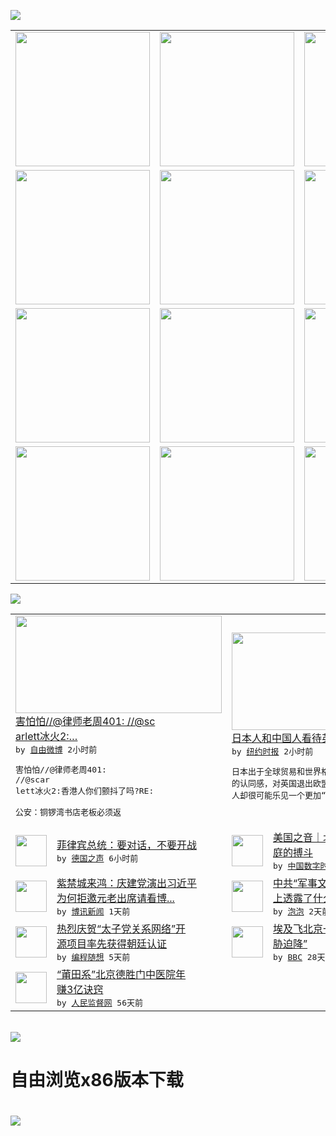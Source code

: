

<a href="https://github.com/greatfire/z/raw/master/FreeBrowser.apk"><img src="https://raw.githubusercontent.com/greatfire/wiki/master/x/header.png" /></a><table><tr><td width="262" align="center" valign="center"><a href="https://github.com/greatfire/wiki/wiki/nyt" title="纽约时报中文网 国际纵览"><img src="https://raw.githubusercontent.com/greatfire/wiki/master/x/nyt_flag.png" width="215"/></a></td><td width="262" align="center" valign="center"><a href="https://github.com/greatfire/wiki/wiki/dw" title=""><img src="https://raw.githubusercontent.com/greatfire/wiki/master/x/dw_flag.png" width="215"/></a></td><td width="262" align="center" valign="center"><a href="https://github.com/greatfire/wiki/wiki/rmjd" title=""><img src="https://raw.githubusercontent.com/greatfire/wiki/master/x/rmjd_flag.png" width="215"/></a></td></tr><tr><td width="262" align="center" valign="center"><a href="https://github.com/paopaonetizen/website" title="泡泡 - 未经审查的互联网信息"><img src="https://raw.githubusercontent.com/greatfire/wiki/master/x/pp_flag.png" width="215"/></a></td><td width="262" align="center" valign="center"><a href="https://github.com/getlantern/mirror" title="以及自由微博和GreatFire.org官方中文论坛"><img src="https://raw.githubusercontent.com/greatfire/wiki/master/x/lantern_flag.png" width="215"/></a></td><td width="262" align="center" valign="center"><a href="https://github.com/cdtmirrors/m/" title=""><img src="https://raw.githubusercontent.com/greatfire/wiki/master/x/cdt_flag.png" width="215"/></a></td></tr><tr><td width="262" align="center" valign="center"><a href="https://github.com/program-think/blog" title="编程随想的博客"><img src="https://raw.githubusercontent.com/greatfire/wiki/master/x/pt_flag.png" width="215"/></a></td><td width="262" align="center" valign="center"><a href="https://github.com/greatfire/wiki/wiki/bbc" title=""><img src="https://raw.githubusercontent.com/greatfire/wiki/master/x/bbc_flag.png" width="215"/></a></td><td width="262" align="center" valign="center"><a href="https://github.com/freeweibo/s" title="自由微博 - 匿名和不受屏蔽的新浪微博搜索"><img src="https://raw.githubusercontent.com/greatfire/wiki/master/x/fw_flag.png" width="215"/></a></td></tr><tr><td width="262" align="center" valign="center"><a href="https://github.com/greatfire/wiki/wiki/google" title=""><img src="https://raw.githubusercontent.com/greatfire/wiki/master/x/google_flag.png" width="215"/></a></td><td width="262" align="center" valign="center"><a href="https://github.com/bxnews/boxun" title=""><img src="https://raw.githubusercontent.com/greatfire/wiki/master/x/bx_flag.png" width="215"/></a></td><td width="262" align="center" valign="center"><a href="https://github.com/greatfire/wiki/wiki/open-source" title="欢迎访问GreatFire.org开发者项目网站"><img src="https://raw.githubusercontent.com/greatfire/wiki/master/x/open-source_flag.png" width="215"/></a></td></tr></table><img src="https://raw.githubusercontent.com/greatfire/wiki/master/x/newsfeed text.png" /><table cols="4"><tr><td colspan="2" width="380"><a href="https://freeweibo.com/weibo/3994139337596849"><img src="http://ww2.sinaimg.cn/large/539d77e6jw1f5jb2chckoj20wy18gtie.jpg" width="330" height="156"/></a></br><a href="https://freeweibo.com/weibo/3994139337596849">害怕怕//@律师老周401: //@sc<br/>arlett冰火2:…</a></br><kbd> by <a href="https://freeweibo.com/">自由微博</a> 2小时前 </kbd></br><pre>害怕怕//@律师老周401: //@scar<br/>lett冰火2:香港人你们颤抖了吗?RE: <br/>公安：铜锣湾书店老板必须返</pre></td><td colspan="2" width="380"><a href="https://d7odklm2qes9e.cloudfront.net/asia-pacific/20160706/cc06kato-brexit/"><img src="https://static01.nyt.com/images/2016/06/25/world/25BREXITECON-out-web1/25BREXITECON-out-web1-articleLarge.jpg" width="330" height="156"/></a></br><a href="https://d7odklm2qes9e.cloudfront.net/asia-pacific/20160706/cc06kato-brexit/">日本人和中国人看待英国脱欧的异同</a></br><kbd> by <a href="http://m.cn.nytimes.com/">纽约时报</a> 2小时前 </kbd></br><pre>日本出于全球贸易和世界格局的考虑，以及对英国<br/>的认同感，对英国退出欧盟深感担忧。但中国领导<br/>人却很可能乐见一个更加“分</pre></td></tr><tr><td><img src="http://www.dw.com/image/0,,19378719_302,00.jpg" width="50" height="50"/></td><td width="280"><a href="http://dw.com/p/1JJlB?maca=chi-GK-text-greatfire-all-chinese-15625-xml-mrss">菲律宾总统：要对话，不要开战</a></br><kbd> by <a href="http://dw.de">德国之声</a> 6小时前 </kbd></td><td><img src="https://i0.wp.com/chinadigitaltimes.net/chinese/files/2016/07/Clipboard13_220.jpg?resize=549%2C309" width="50" height="50"/></td><td width="280"><a href="https://chinadigitaltimes.net/chinese/2016/07/%E7%BE%8E%E5%9B%BD%E4%B9%8B%E9%9F%B3%EF%BD%9C%E5%8C%97%E4%BA%AC%E4%B8%8E%E5%8D%97%E4%B8%AD%E5%9B%BD%E6%B5%B7%E4%BB%B2%E8%A3%81%E5%BA%AD%E7%9A%84%E6%90%8F%E6%96%97/">美国之音｜北京与南中国海仲裁<br/>庭的搏斗</a></br><kbd> by <a href="http://chinadigitaltimes.net/chinese/">中国数字时代</a> 9小时前 </kbd></td></tr><tr><td><img src="http://www.boxun.com/news/images/2016/07/201607051818china1.jpg" width="50" height="50"/></td><td width="280"><a href="http://www.boxun.com/news/gb/china/2016/07/201607051818.shtml">紫禁城来鸿：庆建党演出习近平<br/>为何拒邀元老出席请看博...</a></br><kbd> by <a href="http://www.boxun.com">博讯新闻</a> 1天前 </kbd></td><td><img src="https://pao-pao.net/sites/pao-pao.net/files/styles/large/public/wen_zhong_1_0.jpg?itok=ubOzSjUb" width="50" height="50"/></td><td width="280"><a href="https://pao-pao.net/article/718">中共“军事文化网络主题论坛”<br/>上透露了什么信息</a></br><kbd> by <a href="https://pao-pao.net">泡泡</a> 2天前 </kbd></td></tr><tr><td><img src="https://raw.githubusercontent.com/greatfire/wiki/master/x/pt_logo.png" width="50" height="50"/></td><td width="280"><a href="http://feedproxy.google.com/~r/programthink/~3/-EmAkH3jRnY/github-take-down-zhao-repository.html">热烈庆贺“太子党关系网络”开<br/>源项目率先获得朝廷认证</a></br><kbd> by <a href="http://program-think.blogspot.com">编程随想</a> 5天前 </kbd></td><td><img src="http://a.files.bbci.co.uk/worldservice/live/assets/images/2016/05/19/160519172724_egypt_air_plane_144x81__nocredit.jpg" width="50" height="50"/></td><td width="280"><a href="http://www.bbc.com/zhongwen/simp/world/2016/06/160608_egypt_china_flight_uzbekistan">埃及飞北京一架客机“因炸弹威<br/>胁迫降”</a></br><kbd> by <a href="http://www.bbc.co.uk/zhongwen/simp">BBC</a> 28天前 </kbd></td></tr><tr><td><img src="http://www.rmjdw.com/uploads/160510/3-1605102102421C.jpg" width="50" height="50"/></td><td width="280"><a href="http://www.rmjdw.com//tebiebaodao/20160510/15526.html">“莆田系”北京德胜门中医院年<br/>赚3亿诀窍 </a></br><kbd> by <a href="http://www.rmjdw.com/">人民监督网</a> 56天前 </kbd></td></table></br><a href="https://github.com/greatfire/z/raw/master/FreeBrowser.apk"><img src="https://raw.githubusercontent.com/greatfire/wiki/master/x/download app.png" /></a><h1>自由浏览x86版本下载<h1><a href="https://github.com/greatfire/z/raw/master/FreeBrowser-x86.apk"><img src="https://raw.githubusercontent.com/greatfire/images/master/fb86.qr.png" /></a>